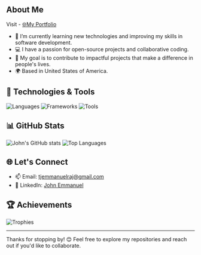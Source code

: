 
## About Me
Visit - [🌐My Portfolio](https://john672000.github.io/JohnE_Portfolio/#/)
- 🌱 I’m currently learning new technologies and improving my skills in software development.
- 💻 I have a passion for open-source projects and collaborative coding.
- 🎯 My goal is to contribute to impactful projects that make a difference in people's lives.
- 🌍 Based in United States of America.

## 🔧 Technologies & Tools
![Languages](https://skillicons.dev/icons?i=js,python,java&theme=dark)
![Frameworks](https://skillicons.dev/icons?i=react,nodejs,django&theme=dark)
![Tools](https://skillicons.dev/icons?i=git,docker,kubernetes&theme=dark)

## 📊 GitHub Stats
![John's GitHub stats](https://github-readme-stats.vercel.app/api?username=john672000&show_icons=true&theme=dark)
![Top Languages](https://github-readme-stats.vercel.app/api/top-langs/?username=john672000&layout=compact&theme=dark)



## 🌐 Let's Connect
- 📫 Email: [tjemmanuelraj@gmail.com](mailto:tjemmanuelraj@gmail.com)
- 💼 LinkedIn: [John Emmanuel ](https://www.linkedin.com/in/john-emmanuelraj/)

## 🏆 Achievements
![Trophies](https://github-profile-trophy.vercel.app/?username=john672000&theme=radical&margin-w=15&margin-h=15)

---

Thanks for stopping by! 😊 Feel free to explore my repositories and reach out if you'd like to collaborate.
